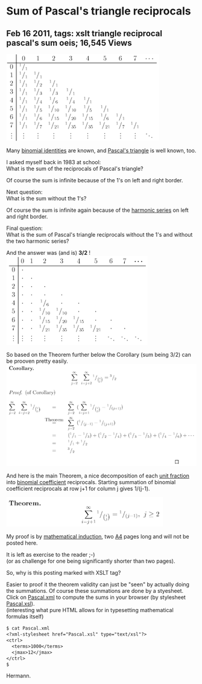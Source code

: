 # Sum of Pascal's triangle reciprocals

## Feb 16 2011, tags: xslt triangle reciprocal pascal's sum oeis; 16,545 Views 

![reciprocal.gif](../res/reciprocal.gif)

Many [binomial identities](https://en.wikipedia.org/wiki/Binomial_theorem) are known, and [Pascal's triangle](https://en.wikipedia.org/wiki/Pascal%27s_triangle) is well known, too.
 
I asked myself back in 1983 at school:  
What is the sum of the reciprocals of Pascal's triangle?

Of course the sum is infinite because of the 1's on left and right border.
 
Next question:  
What is the sum without the 1's?

Of course the sum is infinite again because of the [harmonic series](https://en.wikipedia.org/wiki/Harmonic_series_%28mathematics%29) on left and right border.
 
Final question:  
What is the sum of Pascal's triangle reciprocals without the 1's and without the two harmonic series?

And the answer was (and is) <b>3/2</b> !  
![reciprocal2.gif](../res/reciprocal2.gif)

So based on the Theorem further below the Corollary (sum being 3/2) can be prooven pretty easily.  
![Corollary.gif](../res/Corollary.gif)

And here is the main Theorem, a nice decomposition of each [unit fraction](https://en.wikipedia.org/wiki/Unit_fraction) into [binomial coefficient](https://en.wikipedia.org/wiki/Binomial_coefficient) reciprocals.
Starting summation of binomial coefficient reciprocals at row j+1 for column j gives 1/(j-1).


![Theorem.gif](../res/Theorem.gif)

My proof is by [mathematical induction](https://en.wikipedia.org/wiki/Mathematical_induction), two [A4](https://en.wikipedia.org/wiki/A4_paper#The_A_series) pages long and will not be posted here.

It is left as exercise to the reader ;-)  
(or as challenge for one being significantly shorter than two pages).
 

So, why is this posting marked with XSLT tag?
 

Easier to proof it the theorem validity can just be "seen" by actually doing the summations.
Of course these summations are done by a styesheet.
Click on [Pascal.xml](https://stamm-wilbrandt.de/en/blog/Pascal.xml) to compute the sums in your browser (by stylesheet [Pascal.xsl](../res/Pascal.xsl)).  
(interesting what pure HTML allows for in typesetting mathematical formulas itself)  

    $ cat Pascal.xml
    <?xml-stylesheet href="Pascal.xsl" type="text/xsl"?>
    <ctrl>
      <terms>1000</terms>
      <jmax>12</jmax>
    </ctrl>
    $
 

Hermann. 

